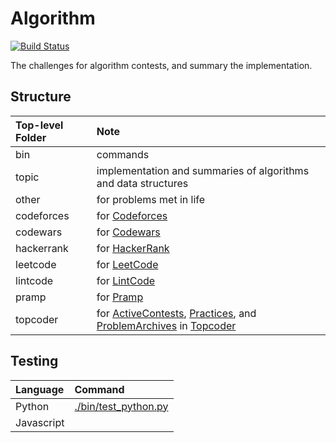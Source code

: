 Algorithm
======

[![Build Status](https://travis-ci.org/jaychsu/algorithm.svg?branch=master)](https://travis-ci.org/jaychsu/algorithm)

The challenges for algorithm contests, and summary the implementation.

## Structure

| Top-level Folder | Note |
| :--- | :--- |
| bin | commands |
| topic | implementation and summaries of algorithms and data structures |
| other | for problems met in life |
| codeforces | for [Codeforces](http://codeforces.com) |
| codewars | for [Codewars](https://www.codewars.com) |
| hackerrank | for [HackerRank](https://www.hackerrank.com/contests) |
| leetcode | for [LeetCode](https://leetcode.com) |
| lintcode | for [LintCode](http://www.lintcode.com) |
| pramp | for [Pramp](https://www.pramp.com) |
| topcoder | for [ActiveContests](https://community.topcoder.com/longcontest/?module=ViewActiveContests), [Practices](https://community.topcoder.com/longcontest/?module=ViewPractice), and [ProblemArchives](https://community.topcoder.com/tc?module=ProblemArchive) in [Topcoder](https://www.topcoder.com) |

## Testing

| Language | Command |
| :--- | :--- |
| Python | [./bin/test_python.py](./bin/test_python.py) |
| Javascript | |
